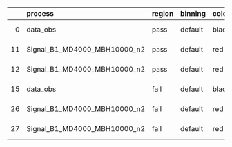 |    | process                      | region   | binning   | color   | process_type   |   scale | variation   | source_filename                                                      | source_histname   | alias                        | title     |   combine_idx |     lnN |   shapes | syst_type   |   direction |   variation_alias |
|---:|:-----------------------------|:---------|:----------|:--------|:---------------|--------:|:------------|:---------------------------------------------------------------------|:------------------|:-----------------------------|:----------|--------------:|--------:|---------:|:------------|------------:|------------------:|
|  0 | data_obs                     | pass     | default   | black   | DATA           |       1 | nominal     | ./histograms_for_2DAlphabet_v3//BH_FakeData.root                     | hpass             | FakeData                     | Fake Data |           nan | nan     |      nan | nan         |         nan |               nan |
| 11 | Signal_B1_MD4000_MBH10000_n2 | pass     | default   | red     | SIGNAL         |       1 | lumi        | ./histograms_for_2DAlphabet_v3//BH_Signal_B1_MD4000_MBH10000_n2.root | hpass             | Signal_B1_MD4000_MBH10000_n2 | BH signal |           nan |   1.016 |      nan | lnN         |         nan |               nan |
| 12 | Signal_B1_MD4000_MBH10000_n2 | pass     | default   | red     | SIGNAL         |       1 | nominal     | ./histograms_for_2DAlphabet_v3//BH_Signal_B1_MD4000_MBH10000_n2.root | hpass             | Signal_B1_MD4000_MBH10000_n2 | BH signal |           nan | nan     |      nan | nan         |         nan |               nan |
| 15 | data_obs                     | fail     | default   | black   | DATA           |       1 | nominal     | ./histograms_for_2DAlphabet_v3//BH_FakeData.root                     | hfail             | FakeData                     | Fake Data |           nan | nan     |      nan | nan         |         nan |               nan |
| 26 | Signal_B1_MD4000_MBH10000_n2 | fail     | default   | red     | SIGNAL         |       1 | lumi        | ./histograms_for_2DAlphabet_v3//BH_Signal_B1_MD4000_MBH10000_n2.root | hfail             | Signal_B1_MD4000_MBH10000_n2 | BH signal |           nan |   1.016 |      nan | lnN         |         nan |               nan |
| 27 | Signal_B1_MD4000_MBH10000_n2 | fail     | default   | red     | SIGNAL         |       1 | nominal     | ./histograms_for_2DAlphabet_v3//BH_Signal_B1_MD4000_MBH10000_n2.root | hfail             | Signal_B1_MD4000_MBH10000_n2 | BH signal |           nan | nan     |      nan | nan         |         nan |               nan |